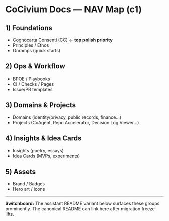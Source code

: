 <!-- status: stub; target: 150+ words -->
<!-- status: stub; target: 150+ words -->
<!-- status: stub; target: 150+ words -->
<!-- status: stub; target: 150+ words -->
<!-- status: stub; target: 150+ words -->
<!-- status: stub; target: 150+ words -->
# CoCivium Docs — NAV Map (c1)

## 1) Foundations
- Cognocarta Consenti (CC)  ← **top polish priority**
- Principles / Ethos
- Onramps (quick starts)

## 2) Ops & Workflow
- BPOE / Playbooks
- CI / Checks / Pages
- Issue/PR templates

## 3) Domains & Projects
- Domains (identity/privacy, public records, finance…)
- Projects (CoAgent, Repo Accelerator, Decision Log Viewer…)

## 4) Insights & Idea Cards
- Insights (poetry, essays)
- Idea Cards (MVPs, experiments)

## 5) Assets
- Brand / Badges
- Hero art / icons

---
**Switchboard:** The assistant README variant below surfaces these groups prominently.  The canonical README can link here after migration freeze lifts.







